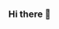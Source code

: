 ### Hi there 👋

<!--
🌱 I’m currently learning Python!
This is a checkpoint from GoMyCode Community :D!
You can find the questions and the answers ;)
-->
